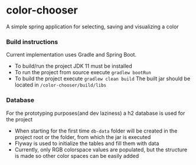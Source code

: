 # color-chooser
A simple spring application for selecting, saving and visualizing a color

### Build instructions

Current implementation uses Gradle and Spring Boot.

- To build/run the project JDK 11 must be installed
- To run the project from source execute `gradlew bootRun`
- To build the project execute `gradlew clean build` The built jar should be located in `/color-chooser/build/libs`

### Database

For the prototyping purposes(and dev laziness) a h2 database is used for the project

- When starting for the first time `db-data` folder will be created in the project root or the folder,
  from which the jar is executed
- Flyway is used to initialize the tables and fill them with data
- Currently, only RGB colorspace values are populated, but the structure 
is made so other color spaces can be easily added